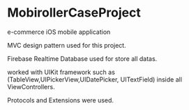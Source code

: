 # MobirollerCaseProject
e-commerce iOS mobile application

MVC design pattern used for this project.

Firebase Realtime Database used for store all datas.

worked with UIKit framework such as (TableView,UIPickerView,UIDatePicker, UITextField) inside all ViewControllers. 

Protocols and Extensions were used. 
